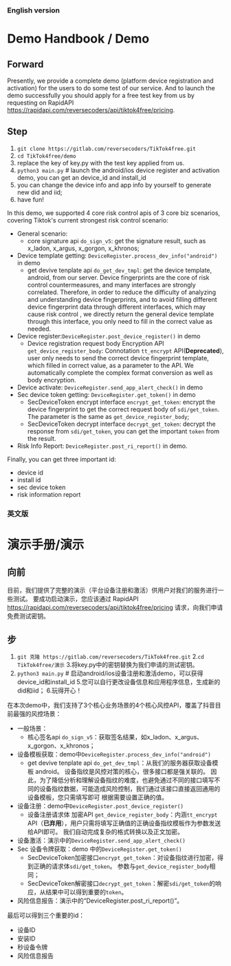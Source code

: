 ### English version

# Demo Handbook / Demo

## Forward

Presently, we provide a complete demo (platform device registration and activation) for the users to do some test of our service. And to launch the demo successfully you should apply for a free test key from us by requesting on RapidAPI https://rapidapi.com/reversecoders/api/tiktok4free/pricing.

## Step

1. `git clone https://gitlab.com/reversecoders/TikTok4free.git` 
2. `cd TikTok4free/demo`
3. replace the key of key.py with the test key applied from us.
4. `python3 main.py` # launch the android/ios device register and activation demo, you can get an device_id and install_id
5. you can change the device info and app info by yourself to generate new did and iid;
6. have fun!

In this demo, we supported 4 core risk control apis of 3 core biz scenarios, covering Tiktok's current strongest risk control scenario:
* General scenario:
    * core signature api `do_sign_v5`: get the signature result, such as x_ladon, x_argus, x_gorgon, x_khronos;
* Device template getting: `DeviceRegister.process_dev_info("android")` in demo
    * get devive tenplate api `do_get_dev_tmpl`: get the device template, android, from our server. Device fingerprints are the core of risk control countermeasures, and many interfaces are strongly correlated. Therefore, in order to reduce the difficulty of analyzing and understanding device fingerprints, and to avoid filling different device fingerprint data through different interfaces, which may cause risk control , we directly return the general device template through this interface, you only need to fill in the correct value as needed.
* Device register:`DeviceRegister.post_device_register()` in demo
    * Device registration request body Encryption API `get_device_register_body`: Connotation `tt_encrypt` API(**Deprecated**), user only needs to send the correct device fingerprint template, which filled in correct value, as a parameter to the API. We automatically complete the complex format conversion as well as body encryption.
* Device activate:  `DeviceRegister.send_app_alert_check()` in demo
* Sec device token getting: `DeviceRegister.get_token()` in demo
    * SecDeviceToken encrypt interface `encrypt_get_token`: encrypt the device fingerprint to get the correct request body of `sdi/get_token`. The parameter is the same as `get_device_register_body`;
    * SecDeviceToken decrypt interface `decrypt_get_token`: decrypt the response from `sdi/get_token`, you can get the important `token` from the result.
* Risk Info Report: `DeviceRegister.post_ri_report()` in demo.

Finally, you can get three important id:
* device id
* install id
* sec device token
* risk information report

### 英文版

# 演示手册/演示

## 向前

目前，我们提供了完整的演示（平台设备注册和激活）供用户对我们的服务进行一些测试。 要成功启动演示，您应该通过 RapidAPI https://rapidapi.com/reversecoders/api/tiktok4free/pricing 请求，向我们申请免费测试密钥。

## 步

1. `git 克隆 https://gitlab.com/reversecoders/TikTok4free.git`
2.`cd TikTok4free/演示`
3.将key.py中的密钥替换为我们申请的测试密钥。
4. `python3 main.py` # 启动android/ios设备注册和激活demo，可以获得device_id和install_id
5.您可以自行更改设备信息和应用程序信息，生成新的did和iid；
6.玩得开心！

在本次demo中，我们支持了3个核心业务场景的4个核心风控API，覆盖了抖音目前最强的风控场景：
* 一般场景：
     * 核心签名api `do_sign_v5`：获取签名结果，如x_ladon、x_argus、x_gorgon、x_khronos；
* 设备模板获取：demo中`DeviceRegister.process_dev_info("android")`
     * get devive tenplate api `do_get_dev_tmpl`：从我们的服务器获取设备模板 android。 设备指纹是风控对策的核心，很多接口都是强关联的。 因此，为了降低分析和理解设备指纹的难度，也避免通过不同的接口填写不同的设备指纹数据，可能造成风险控制，我们通过该接口直接返回通用的设备模板，您只需填写即可 根据需要设置正确的值。
* 设备注册：demo中`DeviceRegister.post_device_register()`
     * 设备注册请求体 加密API `get_device_register_body`：内涵`tt_encrypt` API（**已弃用**），用户只需将填写正确值的正确设备指纹模板作为参数发送给API即可。 我们自动完成复杂的格式转换以及正文加密。
* 设备激活：演示中的`DeviceRegister.send_app_alert_check()`
* Sec 设备令牌获取：demo 中的`DeviceRegister.get_token()`
     * SecDeviceToken加密接口`encrypt_get_token`：对设备指纹进行加密，得到正确的请求体`sdi/get_token`。 参数与`get_device_register_body`相同；
     * SecDeviceToken解密接口`decrypt_get_token`：解密`sdi/get_token`的响应，从结果中可以得到重要的`token`。
* 风险信息报告：演示中的“DeviceRegister.post_ri_report()”。

最后可以得到三个重要的id：
* 设备ID
* 安装ID
* 秒设备令牌
* 风险信息报告
